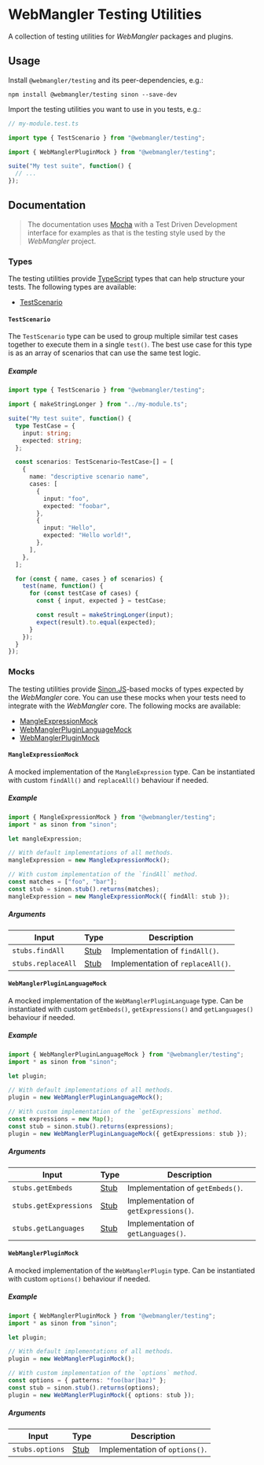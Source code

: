 # WebMangler Testing Utilities

A collection of testing utilities for _WebMangler_ packages and plugins.

## Usage

Install `@webmangler/testing` and its peer-dependencies, e.g.:

```shell
npm install @webmangler/testing sinon --save-dev
```

Import the testing utilities you want to use in you tests, e.g.:

```ts
// my-module.test.ts

import type { TestScenario } from "@webmangler/testing";

import { WebManglerPluginMock } from "@webmangler/testing";

suite("My test suite", function() {
  // ...
});
```

## Documentation

> The documentation uses [Mocha] with a Test Driven Development interface for
> examples as that is the testing style used by the _WebMangler_ project.

### Types

The testing utilities provide [TypeScript] types that can help structure your
tests. The following types are available:

- [TestScenario](#testscenario)

#### `TestScenario`

The `TestScenario` type can be used to group multiple similar test cases
together to execute them in a single `test()`. The best use case for this type
is as an array of scenarios that can use the same test logic.

##### Example

```ts
import type { TestScenario } from "@webmangler/testing";

import { makeStringLonger } from "../my-module.ts";

suite("My test suite", function() {
  type TestCase = {
    input: string;
    expected: string;
  };

  const scenarios: TestScenario<TestCase>[] = [
    {
      name: "descriptive scenario name",
      cases: [
        {
          input: "foo",
          expected: "foobar",
        },
        {
          input: "Hello",
          expected: "Hello world!",
        },
      ],
    },
  ];

  for (const { name, cases } of scenarios) {
    test(name, function() {
      for (const testCase of cases) {
        const { input, expected } = testCase;

        const result = makeStringLonger(input);
        expect(result).to.equal(expected);
      }
    });
  }
});
```

### Mocks

The testing utilities provide [Sinon.JS]-based mocks of types expected by the
_WebMangler_ core. You can use these mocks when your tests need to integrate
with the _WebMangler_ core. The following mocks are available:

- [MangleExpressionMock](#mangleexpressionmock)
- [WebManglerPluginLanguageMock](#webmanglerpluginlanguagemock)
- [WebManglerPluginMock](#webmanglerpluginmock)

#### `MangleExpressionMock`

A mocked implementation of the `MangleExpression` type. Can be instantiated with
custom `findAll()` and `replaceAll()` behaviour if needed.

##### Example

```ts
import { MangleExpressionMock } from "@webmangler/testing";
import * as sinon from "sinon";

let mangleExpression;

// With default implementations of all methods.
mangleExpression = new MangleExpressionMock();

// With custom implementation of the `findAll` method.
const matches = ["foo", "bar"];
const stub = sinon.stub().returns(matches);
mangleExpression = new MangleExpressionMock({ findAll: stub });
```

##### Arguments

| Input              | Type   | Description                       |
| ------------------ | ------ | --------------------------------- |
| `stubs.findAll`    | [Stub] | Implementation of `findAll()`.    |
| `stubs.replaceAll` | [Stub] | Implementation of `replaceAll()`. |

#### `WebManglerPluginLanguageMock`

A mocked implementation of the `WebManglerPluginLanguage` type. Can be
instantiated with custom `getEmbeds()`,  `getExpressions()` and `getLanguages()`
behaviour if needed.

##### Example

```ts
import { WebManglerPluginLanguageMock } from "@webmangler/testing";
import * as sinon from "sinon";

let plugin;

// With default implementations of all methods.
plugin = new WebManglerPluginLanguageMock();

// With custom implementation of the `getExpressions` method.
const expressions = new Map();
const stub = sinon.stub().returns(expressions);
plugin = new WebManglerPluginLanguageMock({ getExpressions: stub });
```

##### Arguments

| Input                  | Type   | Description                           |
| ---------------------- | ------ | ------------------------------------- |
| `stubs.getEmbeds`      | [Stub] | Implementation of `getEmbeds()`.      |
| `stubs.getExpressions` | [Stub] | Implementation of `getExpressions()`. |
| `stubs.getLanguages`   | [Stub] | Implementation of `getLanguages()`.   |

#### `WebManglerPluginMock`

A mocked implementation of the `WebManglerPlugin` type. Can be instantiated with
custom `options()` behaviour if needed.

##### Example

```ts
import { WebManglerPluginMock } from "@webmangler/testing";
import * as sinon from "sinon";

let plugin;

// With default implementations of all methods.
plugin = new WebManglerPluginMock();

// With custom implementation of the `options` method.
const options = { patterns: "foo(bar|baz)" };
const stub = sinon.stub().returns(options);
plugin = new WebManglerPluginMock({ options: stub });
```

##### Arguments

| Input           | Type   | Description                    |
| --------------- | ------ | ------------------------------ |
| `stubs.options` | [Stub] | Implementation of `options()`. |

[mocha]: https://mochajs.org/ "Mocha"
[sinon.js]: https://sinonjs.org/ "Sinon.JS"
[stub]: https://sinonjs.org/releases/v9.2.4/stubs/ "Sinon Stub"
[typescript]: https://www.typescriptlang.org/ "TypeScript"
